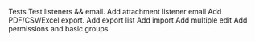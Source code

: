 Tests
Test listeners && email.
Add attachment listener email
Add PDF/CSV/Excel export.
Add export list
Add import
Add multiple edit
Add permissions and basic groups

